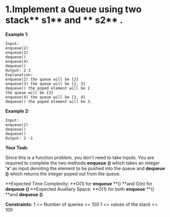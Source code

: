# 1.Implement a Queue using two stack** s1** and ** s2** .

**Example 1:**

```
Input:
enqueue(2)
enqueue(3)
dequeue()
enqueue(4)
dequeue()
Output: 2 3
Explanation:
enqueue(2) the queue will be {2}
enqueue(3) the queue will be {2, 3}
dequeue() the poped element will be 2 
the queue will be {3}
enqueue(4) the queue will be {3, 4}
dequeue() the poped element will be 3.  
```

**Example 2:**

```
Input:
enqueue(2)
dequeue()
dequeue()
Output: 2 -1
```

**Your Task:**

Since this is a function problem, you don't need to take inputs. You are required to complete the two methods  **enqueue** **()** which takes an integer **'x'** as input denoting the element to be pushed into the queue and  **dequeue** **()** which returns the integer poped out from the queue.

**Expected Time Complexity: **O(1) for  **enqueue** **() **and O(n) for  **dequeue** **()**
**Expected Auxiliary Space: **O(1) for both  **enqueue** **() **and  **dequeue** **()**

**Constraints:**
1 <= Number of queries <= 100
1 <= values of the stack <= 100
